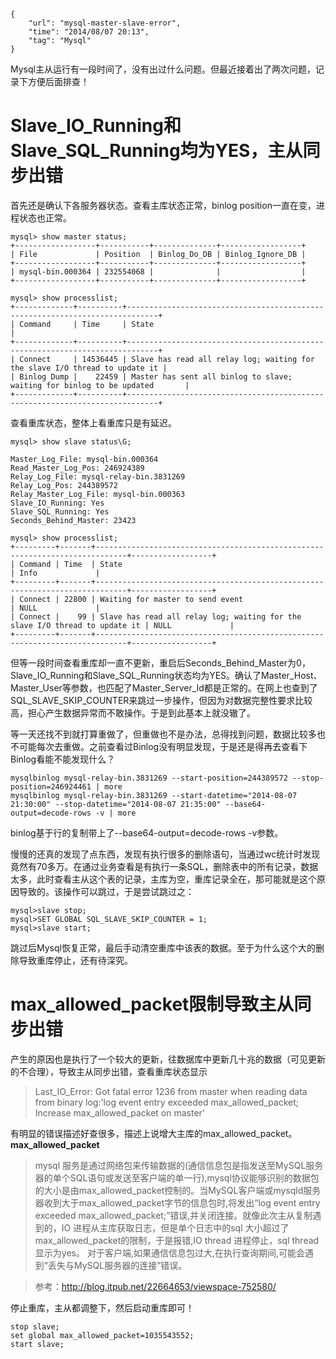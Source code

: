 ```
{
    "url": "mysql-master-slave-error",
    "time": "2014/08/07 20:13",
    "tag": "Mysql"
}
```

Mysql主从运行有一段时间了，没有出过什么问题。但最近接着出了两次问题，记录下方便后面排查！

# Slave_IO_Running和Slave_SQL_Running均为YES，主从同步出错

首先还是确认下各服务器状态。查看主库状态正常，binlog position一直在变，进程状态也正常。
```
mysql> show master status;
+------------------+-----------+--------------+------------------+
| File             | Position  | Binlog_Do_DB | Binlog_Ignore_DB |
+------------------+-----------+--------------+------------------+
| mysql-bin.000364 | 232554068 |              |                  |
+------------------+-----------+--------------+------------------+
 
mysql> show processlist;
+-------------+----------+-----------------------------------------------------------------------------+
| Command     | Time     | State                                                                       |
+-------------+----------+-----------------------------------------------------------------------------+
| Connect     | 14536445 | Slave has read all relay log; waiting for the slave I/O thread to update it |
| Binlog Dump |    22459 | Master has sent all binlog to slave; waiting for binlog to be updated       |
+-------------+----------+-----------------------------------------------------------------------------+
```
查看重库状态，整体上看重库只是有延迟。
```
mysql> show slave status\G;
 
Master_Log_File: mysql-bin.000364
Read_Master_Log_Pos: 246924389
Relay_Log_File: mysql-relay-bin.3831269
Relay_Log_Pos: 244389572
Relay_Master_Log_File: mysql-bin.000363
Slave_IO_Running: Yes
Slave_SQL_Running: Yes
Seconds_Behind_Master: 23423
 
mysql> show processlist;
+---------+-------+-----------------------------------------------------------------------------+------------------+
| Command | Time  | State                                                                       | Info             |
+---------+-------+-----------------------------------------------------------------------------+------------------+
| Connect | 22800 | Waiting for master to send event                                            | NULL             |
| Connect |    99 | Slave has read all relay log; waiting for the slave I/O thread to update it | NULL             |
+---------+-------+-----------------------------------------------------------------------------+------------------+
```
但等一段时间查看重库却一直不更新，重启后Seconds_Behind_Master为0，Slave_IO_Running和Slave_SQL_Running状态均为YES。确认了Master_Host、Master_User等参数，也匹配了Master_Server_Id都是正常的。在网上也查到了SQL_SLAVE_SKIP_COUNTER来跳过一步操作，但因为对数据完整性要求比较高，担心产生数据异常而不敢操作。于是到此基本上就没辙了。

等一天还找不到就打算重做了，但重做也不是办法，总得找到问题，数据比较多也不可能每次去重做。之前查看过Binlog没有明显发现，于是还是得再去查看下Binlog看能不能发现什么？
```
mysqlbinlog mysql-relay-bin.3831269 --start-position=244389572 --stop-position=246924461 | more
mysqlbinlog mysql-relay-bin.3831269 --start-datetime="2014-08-07 21:30:00" --stop-datetime="2014-08-07 21:35:00" --base64-output=decode-rows -v | more
```
binlog基于行的复制带上了--base64-output=decode-rows -v参数。

慢慢的还真的发现了点东西，发现有执行很多的删除语句，当通过wc统计时发现竟然有70多万。在通过业务查看是有执行一条SQL，删除表中的所有记录，数据太多，此时查看主从这个表的记录，主库为空，重库记录全在，那可能就是这个原因导致的。该操作可以跳过，于是尝试跳过之：
```
mysql>slave stop;
mysql>SET GLOBAL SQL_SLAVE_SKIP_COUNTER = 1;
mysql>slave start;
```
跳过后Mysql恢复正常，最后手动清空重库中该表的数据。至于为什么这个大的删除导致重库停止，还有待深究。

# max_allowed_packet限制导致主从同步出错

产生的原因也是执行了一个较大的更新，往数据库中更新几十兆的数据（可见更新的不合理），导致主从同步出错，查看重库状态显示

> Last_IO_Error: Got fatal error 1236 from master when reading data from binary log:'log event entry exceeded max_allowed_packet; Increase max_allowed_packet on master' 

有明显的错误描述好查很多，描述上说增大主库的max_allowed_packet。**max_allowed_packet**

> mysql 服务是通过网络包来传输数据的(通信信息包是指发送至MySQL服务器的单个SQL语句或发送至客户端的单一行),mysql协议能够识别的数据包的大小是由max_allowed_packet控制的。当MySQL客户端或mysqld服务器收到大于max_allowed_packet字节的信息包时,将发出“log event entry exceeded max_allowed_packet;”错误,并关闭连接。就像此次主从复制遇到的，IO 进程从主库获取日志，但是单个日志中的sql 大小超过了max_allowed_packet的限制，于是报错,IO thread 进程停止，sql thread 显示为yes。 对于客户端,如果通信信息包过大,在执行查询期间,可能会遇到“丢失与MySQL服务器的连接”错误。

> 参考：http://blog.itpub.net/22664653/viewspace-752580/ 

停止重库，主从都调整下，然后启动重库即可！
```
stop slave;
set global max_allowed_packet=1035543552;
start slave;
```
